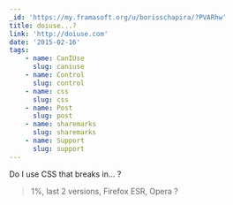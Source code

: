 ```yaml
---
_id: 'https://my.framasoft.org/u/borisschapira/?PVARhw'
title: doiuse...?
link: 'http://doiuse.com'
date: '2015-02-16'
tags:
    - name: CanIUse
      slug: caniuse
    - name: Control
      slug: control
    - name: css
      slug: css
    - name: Post
      slug: post
    - name: sharemarks
      slug: sharemarks
    - name: Support
      slug: support
---
```


<div class="markdown"><p>Do I use CSS that breaks in... ?</p>
<blockquote>
<p>1%, last 2 versions, Firefox ESR, Opera ?
</p>
</blockquote></div>
